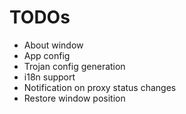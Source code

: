 # TODOs

- About window
- App config
- Trojan config generation
- i18n support
- Notification on proxy status changes
- Restore window position
